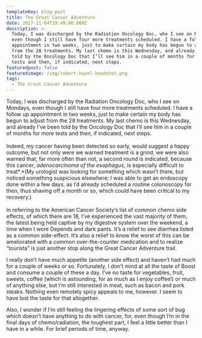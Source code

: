 ```yaml
---
templateKey: blog-post
title: The Great Cancer Adventure
date: 2017-11-04T19:49:00.000Z
description: >-
  Today, I was discharged by the Radiation Oncology Doc, who I see on Mondays,
  even though I still have four more treatments scheduled. I have a follow up
  appointment in two weeks, just to make certain my body has begun to adjust
  from the 28 treatments. My last chemo is this Wednesday, and already I’ve been
  told by the Oncology Doc that I’ll see him in a couple of months for more
  tests and then, if indicated, next steps.
featuredpost: false
featuredimage: /img/robert-hazel-headshot.png
tags:
  - The Great Cancer Adventure
---
```

Today, I was discharged by the Radiation Oncology Doc, who I see on Mondays, even though I still have four more treatments scheduled. I have a follow up appointment in two weeks, just to make certain my body has begun to adjust from the 28 treatments. My last chemo is this Wednesday, and already I’ve been told by the Oncology Doc that I’ll see him in a couple of months for more tests and then, if indicated, next steps.\
\
Indeed, my cancer having been detected so early, would suggest a happy outcome, but not only were we warned treatment is a grind, we were also warned that, far more often than not, a second round is indicated, because this cancer, *adenocarcinoma of the esophagus*, is especially difficult to treat*.*(My urologist was looking for something which wasn’t there, but noticed something suspicious elsewhere; I was able to get an endoscopy done within a few days, as I’d already scheduled a routine colonoscopy for then, thus shaving off a month or so, which could have been critical to my recovery.)\
\
In referring to the American Cancer Society’s list of common chemo side effects, of which there are 18, I’ve experienced the vast majority of them, the latest being held captive by my digestive system over the weekend, a time when I wore Depends and dark pants. It’s a relief to see diarrhea listed as a common side-effect. It’s also a relief to know the worst of this can be ameliorated with a common over-the-counter medication and to realize “tourista” is just another stop along the Great Cancer Adventure trail.

I really don’t have much appetite (another side effect) and haven’t had much for a couple of weeks or so. Fortunately, I don’t mind at all the taste of Boost and consume a couple of these a day. I’ve no taste for vegetables, fruit, sweets, coffee (which is astounding, for as much as I enjoy coffee!) or much of anything else, but I’m still interested in meat, such as bacon and pork steaks. Nothing even remotely spicy appeals to me, however. I seem to have lost the taste for that altogether.

Also, I wonder if I’m still feeling the lingering effects of some sort of bug which doesn’t have anything to do with cancer, for, even though I’m in the final days of chemo/radiation, the toughest part, I feel a little better than I have in a while. For brief periods of time, anyway.
